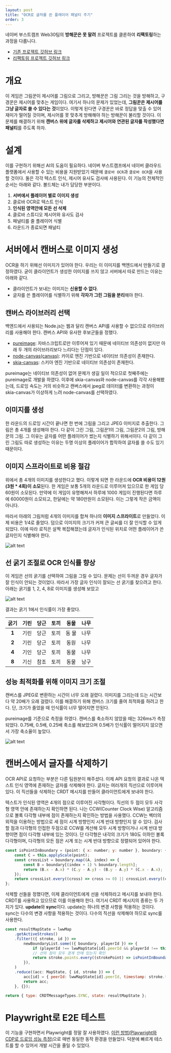 ```yaml
---
layout: post
title: "OCR로 글자를 쓴 플레이어 패널티 주기"
order: 3
---
```


네이버 부스트캠프 Web30팀의 **방해꾼은 못 말려** 프로젝트를 클론하여 **리팩토링**하는 과정을 다룹니다.

- [기존 프로젝트 깃허브 링크](https://github.com/boostcampwm-2024/refactor-web30-stop-troublepainter)
- [리팩토링 프로젝트 깃허브 링크](https://github.com/boostcampwm-2024/refactor-web42-stop-troublepainter)

# 개요

이 게임은 그림꾼이 제시어를 그림으로 그리고, 방해꾼은 그림 그리는 것을 방해하고, 구경꾼은 제시어를 맞추는 게임이다. 여기서 하나의 문제가 있었는데, **그림꾼은 제시어를 그냥 글자로 쓸 수 있다는 것**이었다. 이렇게 된다면 구경꾼은 바로 정답을 맞출 수 있어 재미가 떨어질 것이며, 제시어를 못 맞추게 방해해야 하는 방해꾼이 불리할 것이다. 이 문제를 해결하기 위해 **캔버스 위에 글자를 삭제하고 제시어와 연관된 글자를 작성했다면 패널티**를 주도록 하자.

# 설계

이를 구현하기 위해선 AI의 도움이 필요하다. 네이버 부스트캠프에서 네이버 클라우드 플랫폼에서 사용할 수 있는 비용을 지원받았기 때문에 `클로바 OCR`과 `클로바 OCR`을 사용할 것이다. 둘은 각각 텍스트 인식, 제시어 유사도 검사에 사용된다. 이 기능의 전체적인 순서는 아래와 같다. 볼드체는 내가 담당한 부분이다.

1. **서버에서 플레이어 별로 이미지 생성**
1. 클로바 OCR로 텍스트 인식
1. **인식된 영역안에 모든 선 삭제**
1. 클로바 스튜디오 제시어와 유사도 검사
1. 패널티를 줄 플레이어 식별
1. 라운드가 종료되면 패널티

# 서버에서 캔버스로 이미지 생성

OCR을 하기 위해선 이미지가 있어야 한다. 우리는 이 이미지를 백엔드에서 만들기로 결정하였다. 굳이 클라이언트가 생성한 이미지를 쓰지 않고 서버에서 따로 만드는 이유는 아래와 같다.

- 클라이언트가 보내는 이미지는 **신용할 수 없다**.
- 글자를 쓴 플레이어를 식별하기 위해 **각자가 그린 그림을 분리**해야 한다.

## 캔버스 라이브러리 선택

백엔드에서 사용되는 Node.js는 웹과 달리 캔버스 API를 사용할 수 없으므로 라이브러리를 사용해야 한다. 캔버스 API와 유사한 후보군들을 정했다. 

- [pureimage](https://www.npmjs.com/package/pureimage): 자바스크립트로만 이루어져 있기 때문에 네이티브 의존성이 없지만 아래 두 개의 라이브러리보다 느리다는 단점이 있다.
- [node-canvas(canvas)](https://www.npmjs.com/package/canvas): 카이로 엔진 기반으로 네이티브 의존성이 존재한다. 
- [skia-canvas](https://www.npmjs.com/package/skia-canvas): 스키아 엔진 기반으로 네이티브 의존성이 존재한다.

pureimage는 네이티브 의존성이 없어 문제가 생길 일이 적으므로 첫째주에는 pureimage로 개발을 하였다. 이후에 skia-canvas와 node-canvas를 각각 사용해봤는데, 드로잉 속도는 거의 비슷하고 캔버스에서 jpeg로 데이터를 변환하는 과정이 skia-canvas가 이상하게 느려 node-canvas를 선택하였다. 

## 이미지를 생성

한 라운드의 드로잉 시간이 끝나면 한 번에 그림을 그리고 JPEG 이미지로 추출한다. 그림은 총 4개를 생성해야 한다. 다 같이 그린 그림, 그림꾼1의 그림, 그림꾼2의 그림, 방해꾼의 그림. 그 이유는 글자를 어떤 플레이어가 썼는지 식별하기 위해서이다. 다 같이 그린 그림도 따로 생성하는 이유는 두명 이상의 플레이어가 합작하여 글자를 쓸 수도 있기 때문이다. 

## 이미지 스프라이트로 비용 절감

위에서 총 4개의 이미지를 생성한다고 했다. 이렇게 되면 한 라운드에 **OCR 비용이 12원(3원 * 4회)이 소모**된다. 한 게임은 보통 5개의 라운드로 이루어져 있으므로 한 게임 당 60원이 소모된다. 만약에 이 게임이 유명해져서 하루에 1000 게임이 진행된다면 하루에 60000원이 소모되고, 한달에는 약 180만원이 소모된다. 이는 그렇게 작은 금액이 아니다.

따라서 아래의 그림처럼 4개의 이미지를 합쳐 하나의 **이미지 스프라이트**로 만들었다. 이제 비용은 1/4로 줄었다. 덤으로 이미지의 크기가 커져 큰 글씨를 더 잘 인식할 수 있게 되었다. 이에 따라 로직은 살짝 복잡해졌는데 글자가 인식된 위치로 어떤 플레이어가 쓴 글자인지 식별해야 한다. 

![alt text](image-2.png)

## 선 굵기 조절로 OCR 인식률 향상

이 게임은 선의 굵기를 선택하여 그림을 그릴 수 있다. 문제는 선이 두꺼운 경우 글자가 잘 인식이 안되는 것이었다. 따라서 가장 글자 인식이 잘되는 선 굵기를 찾으려고 한다. 아래는 굵기를 1, 2, 4, 8로 이미지를 생성해 보았고

![alt text](image-3.png)

결과는 굵기 1에서 인식률이 가장 좋았다.

| 굵기 | 기린 | 당근 | 토끼 | 동물 | 나무 |
|:---:|:---:|:---:|:---:|:---:|:---:|
| **1** | 기린 | 당근 | 토끼 | 동 물 | 나무 |
| **2** | 기린 | 당근 | 토끼 | 동원 | 나무 |
| **4** | 기인 | 당근 | 토끼 | 동물 | 나무 |
| **8** | 기신 | 참조 | 토끼 | 동물 | 남구 |

## 성능 최적화를 위해 이미지 크기 조절

캔버스를 JPEG로 변환하는 시간이 너무 오래 걸렸다. 이미지를 그리는데 드는 시간보다 약 20배가 오래 걸렸다. 이를 해결하기 위해 캔버스 크기를 줄여 최적화를 하려고 한다. 단, 크기가 줄었을 때 인식률이 너무 떨어지면 안된다. 

pureimage를 기준으로 측정을 하였다. 캔버스를 축소하지 않았을 때는 326ms가 측정되었다. 0.75배, 0.5배, 0.25배 축소를 해보았으며 0.5배가 인식률이 떨어지지 않으면서 가장 축소율이 높았다.

![alt text](image-4.png)

# 캔버스에서 글자를 삭제하기

OCR API로 요청하는 부분은 다른 팀원분이 해주셨다. 이제 API 요청의 결과로 나온 텍스트 인식 영역에 존재하는 글자를 삭제해야 한다. 글자는 여러개의 직선으로 이루어져 있다. 이 직선들을 삭제하는 CRDT 메시지를 만들어 클라이언트에게 보내야 한다. 

텍스트가 인식된 영역은 4개의 점으로 이루어진 사각형이다. 직선의 두 점이 모두 사각형 영역 안에 존재하는지 확인하면 된다. 나는 CCW(Counter Clock Wise) 알고리즘으로 볼록 다각형 내부에 점이 존재하는지 확인하는 방법을 사용했다. CCW는 벡터의 외적을 이용하는 방법으로 세 점이 시계 방향인지 시계 반대 방향인지 알 수 있다. 검사할 점과 다각형의 인접한 두점으로 CCW를 계산해 모두 시계 방향이거나 시계 반대 방향이면 점이 다각형 내부에 있는 것이다. 단 다각형은 내각의 크기가 180도 이하인 볼록 다각형이며, 다각형의 모든 점은 시계 또는 시계 반대 방향으로 정렬되어 있어야 한다. 

```js
const isPointInBoundary = (point: { x: number; y: number }, boundary: { x: number; y: number }[]) => {
    const C = this.applyScale(point);
    const crossList = boundary.map((A, index) => {
        const B = boundary[(index + 1) % boundary.length];
        return (B.x - A.x) * (C.y - A.y) - (B.y - A.y) * (C.x - A.x);
    });
    return crossList.every((cross) => cross >= 0) || crossList.every((cross) => cross <= 0);
};
```

삭제할 선들을 정했다면, 이제 클라이언트에게 선을 삭제하라고 메시지를 보내야 한다. CRDT를 사용하고 있으므로 이를 이용해야 한다. 여기서 CRDT 메시지의 종류는 두 가지가 있다. **update**와 **sync**이다. update는 하나의 변경 사항을 적용하는 것이다. sync는 다수의 변경 사항을 적용하는 것이다. 다수의 직선을 삭제해야 하므로 sync를 사용한다. 

```js
const resultMapState = lwwMap
    .getActiveStrokes()
    .filter(({ stroke, id }) =>
        newBoundaryList.some(({ boundary, playerId }) => {
            if (playerId !== lwwMapState[id].peerId && playerId !== this.SHARED_PLAYER_ID) return false;
            // 선의 점이 모두 경계 안에 있는지 확인
            return stroke.points.every((strokePoint) => isPointInBoundary(strokePoint, boundary));
        }),
    )
    .reduce((acc: MapState, { id, stroke }) => {
        acc[id] = { peerId: lwwMapState[id].peerId, timestamp: stroke.timestamp, value: stroke, isDeactivated: true };
        return acc;
    }, {});

return { type: CRDTMessageTypes.SYNC, state: resultMapState };
```

# Playwright로 E2E 테스트

이 기능을 구현하면서 Playwright를 정말 잘 사용하였다. [이런 방법(Playwright와 CDP로 드로잉 성능 측정)](re-troublepainter-playwright.html#hyper4)으로 매번 동일한 동작 환경을 만들었다. 덕분에 빠르게 테스트를 할 수 있어서 개발 시간을 줄일 수 있었다. 